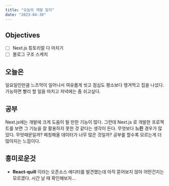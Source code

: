 ```yaml
---
title: "오늘의 개발 일지"
date: "2023-04-30"
---
```


## Objectives

- [ ] Next.js 튜토리얼 다 마치기
- [ ] 블로그 구조 스케치

## 오늘은

일요일인만큼 느즈막이 일어나서 여유롭게 씻고 점심도 평소보다 챙겨먹고 집을 나섰다. 가능하면 빨리 할 일을 마치고 저녁에는 좀 쉬고싶다.

## 공부

Next.js에는 개발에 크게 도움이 될 만한 기능이 많다. 그런데 Next.js 로 개발한 프로젝트를 보면 그 기능을 잘 활용하지 못한 것 같다는 생각이 든다. 무엇보다 **느린** 경우가 많았다. 무엇때문일까? 페칭해올 데이터가 너무 많은 것일까? 공부를 할수록 모르는게 더 많아지는 느낌이다.

## 흥미로운것

- **React-quill** 이라는 오픈소스 에디터를 발견했는데 아직 뜯어보지 않아 어떤건지는 모르겠다. 시간 날 때 확인해보자...
